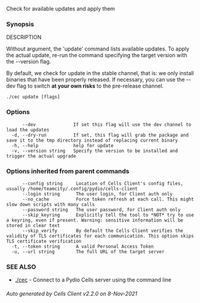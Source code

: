 Check for available updates and apply them

### Synopsis


DESCRIPTION	
	
  Without argument, the 'update' command lists available updates.
  To apply the actual update, re-run the command specifying the target version with the --version flag.

  By default, we check for update in the stable channel, that is: we only install binaries that have been properly released.
  If necessary, you can use the --dev flag to switch **at your own risks** to the pre-release channel.


```
./cec update [flags]
```

### Options

```
      --dev              If set this flag will use the dev channel to load the updates
  -d, --dry-run          If set, this flag will grab the package and save it to the tmp directory instead of replacing current binary
  -h, --help             help for update
  -v, --version string   Specify the version to be installed and trigger the actual upgrade
```

### Options inherited from parent commands

```
      --config string     Location of Cells Client's config files, usually /home/teamcity/.config/pydio/cells-client
      --login string      The user login, for Client auth only
      --no_cache          Force token refresh at each call. This might slow down scripts with many calls
      --password string   The user password, for Client auth only
      --skip_keyring      Explicitly tell the tool to *NOT* try to use a keyring, even if present. Warning: sensitive information will be stored in clear text
      --skip_verify       By default the Cells Client verifies the validity of TLS certificates for each communication. This option skips TLS certificate verification
  -t, --token string      A valid Personal Access Token
  -u, --url string        The full URL of the target server
```

### SEE ALSO

* [./cec](./cec)	 - Connect to a Pydio Cells server using the command line

###### Auto generated by Cells Client v2.2.0 on 8-Nov-2021
